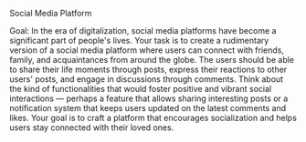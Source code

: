 Social Media Platform

Goal:
In the era of digitalization, social media platforms have become a significant part of people's lives.
Your task is to create a rudimentary version of a social media platform where users can connect with friends,
family, and acquaintances from around the globe. The users should be able to share their life moments through posts, 
express their reactions to other users' posts, and engage in discussions through comments. 
Think about the kind of functionalities that would foster positive and vibrant social interactions — 
perhaps a feature that allows sharing interesting posts or a notification system that keeps users updated on the 
latest comments and likes. Your goal is to craft a platform that encourages socialization and helps users stay connected with their loved ones.